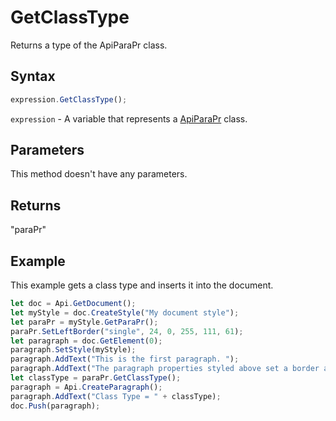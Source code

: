 # GetClassType

Returns a type of the ApiParaPr class.

## Syntax

```javascript
expression.GetClassType();
```

`expression` - A variable that represents a [ApiParaPr](../ApiParaPr.md) class.

## Parameters

This method doesn't have any parameters.

## Returns

"paraPr"

## Example

This example gets a class type and inserts it into the document.

```javascript editor-
let doc = Api.GetDocument();
let myStyle = doc.CreateStyle("My document style");
let paraPr = myStyle.GetParaPr();
paraPr.SetLeftBorder("single", 24, 0, 255, 111, 61);
let paragraph = doc.GetElement(0);
paragraph.SetStyle(myStyle);
paragraph.AddText("This is the first paragraph. ");
paragraph.AddText("The paragraph properties styled above set a border at its left side.");
let classType = paraPr.GetClassType();
paragraph = Api.CreateParagraph();
paragraph.AddText("Class Type = " + classType);
doc.Push(paragraph);
```
